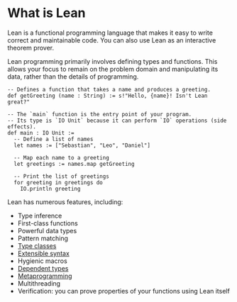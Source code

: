 # What is Lean

Lean is a functional programming language that makes it easy to
write correct and maintainable code.
You can also use Lean as an interactive theorem prover.

Lean programming primarily involves defining types and functions.
This allows your focus to remain on the problem domain and manipulating its data,
rather than the details of programming.

```lean
-- Defines a function that takes a name and produces a greeting.
def getGreeting (name : String) := s!"Hello, {name}! Isn't Lean great?"

-- The `main` function is the entry point of your program.
-- Its type is `IO Unit` because it can perform `IO` operations (side effects).
def main : IO Unit :=
  -- Define a list of names
  let names := ["Sebastian", "Leo", "Daniel"]

  -- Map each name to a greeting
  let greetings := names.map getGreeting

  -- Print the list of greetings
  for greeting in greetings do
    IO.println greeting
```

Lean has numerous features, including:

- Type inference
- First-class functions
- Powerful data types
- Pattern matching
- [Type classes](./typeclass.md)
- [Extensible syntax](./syntax.md)
- Hygienic macros
- [Dependent types](https://leanprover.github.io/theorem_proving_in_lean4/dependent_type_theory.html)
- [Metaprogramming](./metaprogramming.md)
- Multithreading
- Verification: you can prove properties of your functions using Lean itself
